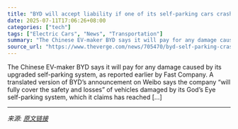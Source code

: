 ```yaml
---
title: "BYD will accept liability if one of its self-parking cars crashes"
date: 2025-07-11T17:06:26+08:00
categories: ["tech"]
tags: ["Electric Cars", "News", "Transportation"]
summary: "The Chinese EV-maker BYD says it will pay for any damage caused by its upgraded self-parking system, as reported earlier by Fast Company. A translated version of BYD’s announcement on Weibo says the c"
source_url: "https://www.theverge.com/news/705470/byd-self-parking-crash-liability"
---
```


The Chinese EV-maker BYD says it will pay for any damage caused by its upgraded self-parking system, as reported earlier by Fast Company. A translated version of BYD’s announcement on Weibo says the company “will fully cover the safety and losses” of vehicles damaged by its God’s Eye self-parking system, which it claims has reached [&#8230;]

---

*来源: [原文链接](https://www.theverge.com/news/705470/byd-self-parking-crash-liability)*
